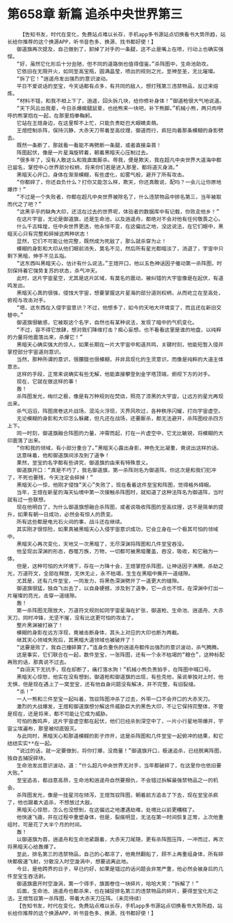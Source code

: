 # 第658章 新篇 追杀中央世界第三
        【告知书友，时代在变化，免费站点难以长存，手机app多书源站点切换看书大势所趋，站长给你推荐的这个换源APP，听书音色多、换源、找书都好使！】
       御道旗再次提及，自己做到了，卸掉了对手的一条腿，这不止是嘴上在喷，行动上也确实强悍。
       “好，虽然它化形后十分丑陋，但不同的道路倒也值得借鉴。”杀阵图中，生命池助攻。
       它依旧在无限开火，如同至高宝瓶，圆满晶莹，喷出的规则之光，至神至圣，无比璀璨。
       “拆了它！”逍遥舟发出强烈的意识波动。
       平日不爱说话的至宝，今天话都有点多，有共同的敌人，想打残第三违禁物品，反过来熔炼。
       “材料不错，和我不相上下了，逍遥，回头拆几块，给你修补身体！”御道枪很大气地说道。
       “天下风云出我辈，今日杀爆瘸腿鼠辈，也给熊来一块吧，补下熊脚。”机械小熊，两只肉呼呼的熊掌抱在一起，在那里抱拳鞠躬。
       它站在王煊身边，在这里帮不上忙，只能负责眨巴大眼睛卖萌。
       王煊控制杀阵，保持沉静，大赤天刀带着至高纹理，御道而行，疯狂向着那条模糊的身影劈去。
       既然一条断了，那就看一看能不再劈断一条腿，或者直接枭首！
       阵图起伏，像是一片星海旋转着，朝着黑暗天心压制过去。
       “很多年了，没有人敢这么和我直面厮杀。辱我，便是欺天，我在超凡中央世界大道海中都已留名，掌控中心世界部分权柄，将来你们若是进入那里，都将道灭身消。”
       黑暗天心开口，身体在渐渐模糊，有些虚化，如雾气般，避开了所有攻击。
       “你都碎了，你还自负什么？打你又能怎么样，欺天，你还真敢说，配吗？一会儿让你原地爆炸！”
       “不过是一个失败者，你都在超凡中央世界被除名了，什么违禁物品中排名第三，当年被取而代之了吧？”
       “这黑乎乎的缺角大印，还活在过去的世界呢，体验者的数据库中有记载，你败走他乡！”
       在这片宇宙，无论是御道旗，还是生命池，以及逍遥舟，都绝对不会对他有任何敬畏之心。
       什么千古辉煌，任中央世界更迭，他永恒不变，在这偏远之地，没这说法，在它们眼中，黑暗天心只有完整和碎掉这两种状态！
       显然，它们不可能让他完整，既然成为死敌了，那么就杀穿为止！
       模糊的身影和大印从他们眼前消失，莫名不见，然后所有星光都暗淡了，消退了，宇宙中只剩下黑暗，伸手不见五指。
       “这东西叫黑暗天心，估计有什么说法。”王煊开口，他以五色神话因子催动第一杀阵图，时刻保持着它强势复苏的状态，杀气冲天。
       此时，这片宇宙星空，尤其是这片区域，有莫名的震动，被纠错的大宇宙像是在起伏，有道鸣发出。
       黑暗天心真的很强，侵蚀大宇宙，想要掌握这片星海的部分道则权柄，从而屹立在至高处，俯视与攻击对手。
       “嗯，这东西在入侵宇宙意识？不过，他想多了，如今的天地大环境变了，而且还在新旧交替中。”
       御道旗很敏感，它被取这个名字，自然也有某种说法，发现了暗中的气机变化。
       “不过，容不得它放肆，想对我们降维打击？痴心妄想。也不看看这里是谁的地盘，以纯粹的力量将他震落出来，杀爆它！”
       黑暗天心确实强大的惊人，如果长期在一片大宇宙中和道共鸣，关键时刻，他能短暂入侵并掌控部分宇宙道则意识。
       当然，那种所谓的意识，很朦胧也很模糊，并非具现化的生灵意识，而像是纯粹的大道主体意志。
       这样的手段，正常来说确实有些无解，他能直接攀登到金字塔顶端，俯视下方的对手。
       现在，它就在做这样的事！
       轰！
       杀阵图发光，绚烂之极，像是有万种规则在焚烧，照亮了漆黑的大宇宙，让远方的星光再现出来。
       杀气滔滔，阵图席卷这片战场，混沌火浮现，灭界风吹过，各种秩序闪耀，打向宇宙虚空。
       无论模糊的身影和大印怎么躲藏，但凡还在战场，还要厮杀，都无法避开，杀阵图绞杀四方上下。
       同一时刻，御道旗融合阵图的力量，冲霄而起，打在一片虚空中，它无比敏锐，将模糊的大印震落了出来。
       “你和我的领域，有小部分重合了。”黑暗天心露出身影，神色无比凝重，竟说出这样的话。
       这意味着，他和御道旗间涉及到了道争！
       果然，至宝的名字都有些讲究，御道旗的由来有特殊意义。
       御道旗开口：“真是不巧了，我名御道旗，第一杀阵则名为御道阵，你这次是和我们犯冲了，不死也要残，今天注定会碎掉！”
       黑暗天心一惊，他刚才侵蚀“天心”失败了，现在看着这件至宝和阵图，觉得格外碍眼。
       当年，王煊在新星的海天仙境中第一次接触杀阵图时，就知道了这种法阵名为御道阵，当时就有过一些联想。
       现在他明白了，为什么御道旗想融合杀阵图，或者说吸收阵图的至高纹理，这不是简单的提升，如果有朝一日成功，必然会有惊人的质变。
       所有这些都是电光石火间的事，战斗还在继续。
       其实刚才很惊险，如果真被黑暗天心入侵宇宙意识成功，它会立身在一个极其可怕的领域中。
       黑暗天心再次变化，天地又一次黑暗了，无尽深渊将阵图和几件至宝吞没。
       他呈现出深渊的形态，吞噬万族，万物，一切都可被黑暗覆盖，吞没，吸收，和它融为一体。
       但是，这种可怕的大环境下，存在一力降十会，王煊掌控杀阵图，让神话因子沸腾，杀劫之光，万道符文，全部在释放，无休无止，永不枯竭，生生在黑暗中撕开一道缝隙。
       尤其是，还有几件至宝，一同发力，将黑色深渊劈开了一道更大的缝隙。
       御道旗很猛，独自飞出去了，以自身硬撼，涉及到了道争，它一点也不怵，在深渊中打出一片璀璨的亮光，击穿一道缝隙。
       轰！
       第一杀阵图无限放大，万道符文规则如同宇宙星海在扩张，御道枪、生命池、逍遥舟、大赤天刀，同时冲锋，无坚不摧，没有比这更可怕的攻击了。
       整片黑渊被打崩了！
       模糊的身影在远方浮现，竟被击断身体，其头上对应的大印也断为两截。
       继其天心领域失败后，其黑暗大道领域也被破开了！
       “这要是败了，我自己撞碎算了。”连身负重伤的逍遥舟都传出强烈的意识波动，杀气腾腾。
       这是事实，它们联合在一起，数件至宝，一张阵图，还有一个永不枯竭的“粮仓”，这种标配再败的话，那真说不过去。
       “自诩天下无抗手，现在却断了，痛打落水狗！”机械小熊负责拍手，在阵图中喊口号。
       黑暗天心惊怒，他实在没有想到，御道枪和御道旗的出现，有些克他，虽说单独对上时，他无惧，但是现在遇上了一窝至宝，还有他自身问题没有解决，并不完整，有旧裂缝。
       “杀！”
       一人一熊和三件至宝一起叫着，驾驭阵图冲杀了过去，外带一口不会开口的大赤天刀。
       激烈的大战爆发，王煊和御道旗想分解这件威胁巨大的黑色大印，不让它保持完整体，不管是现在，还是将来，都不可能让它成为威胁。
       可怕的轰鸣声，这片宇宙虚空都在起伏，他们已经杀到深空中了，一片小行星地带爆开，宇宙尘埃遍布，那里被彻底毁灭。
       与此同时，黑暗天心和那道模糊的影子炸开，这是杀阵图和几件至宝一起俯冲的结果，和它结结实实**在一起。
       “说过的话，就一定要做到，将你打爆，没商量！”御道旗开口，极速追杀，已经脱离阵图，独自去捕捉碎块。
       生命池发出意识波动，道：“什么超凡中央世界无对手，当年都破碎了，在这里你也依旧要大败。”
       至宝追击，都战意高昂，生命池和逍遥舟自然要报仇，不会错过拆解最强禁物品之一的机会。
       杀阵图发光，像是一挂星河在倾泻，王煊驾驭阵图，朝着前方追击了下去，现在至宝杀疯了，他也跟着大追杀，不想放过大敌。
       黑暗天心惊怒，怎么也没想到，在这偏远之地遭遇劫难，处境比以前更糟糕了。
       他快速飞遁，并在过程中重塑身体，但是，裂痕明显，无法在第一时间恢复正常，上次他重组时，可是花了大半个月的时间。
       轰！
       以御道旗为首，逍遥舟和生命池紧跟着，大赤天刀尾随，更有杀阵图压阵，一冲而过，再次将黑暗天心给轰爆了。
       至此，排名第三的违禁物品，自己的心都凉了，他竟然翻船了，顾不上再重组身体，所有碎块都极速飞射，分散没入时空漩涡中，想要逃离此地。
       今日，是他跨界的日子，早已约好，如果是错过的话问题会非常严重，他必然会被身后的几件至宝生吞活剥。
       御道旗震开时空漩涡，第一个得手，旗面卷住一块碎片，哈哈大笑：“拆解了！”
       后面，生命池、逍遥舟也都杀来，也在捕捉排名第三的违禁物品的碎片，要得至宝化形之法。王煊驾驭第一杀阵图，带着大赤天刀压阵。（未完待续）
       【告知书友，时代在变化，免费站点难以长存，手机app多书源站点切换看书大势所趋，站长给你推荐的这个换源APP，听书音色多、换源、找书都好使！】
